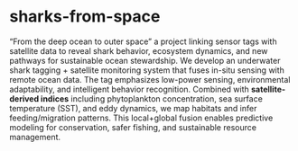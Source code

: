 # sharks-from-space
“From the deep ocean to outer space” a project linking sensor tags with satellite data to reveal shark behavior, ecosystem dynamics, and new pathways for sustainable ocean stewardship.
We develop an underwater shark tagging + satellite monitoring system that fuses in-situ sensing with remote ocean data. The tag emphasizes low-power sensing, environmental adaptability, and intelligent behavior recognition. Combined with **satellite-derived indices** including phytoplankton concentration, sea surface temperature (SST), and eddy dynamics, we map habitats and infer feeding/migration patterns. This local+global fusion enables predictive modeling for conservation, safer fishing, and sustainable resource management.
